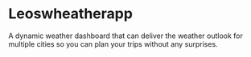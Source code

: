 # Leoswheatherapp
A dynamic weather dashboard that can deliver the weather outlook for multiple cities so you can plan your trips without any surprises.
